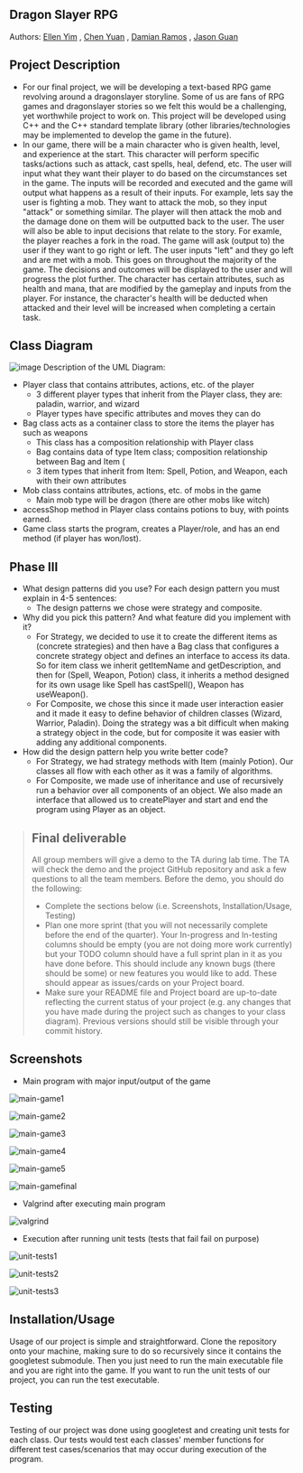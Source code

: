 ## Dragon Slayer RPG
 
 Authors: [Ellen Yim](https://github.com/ellenyim8) , [Chen Yuan](https://github.com/chenchen6394) , [Damian Ramos](https://github.com/dramos2001) , [Jason Guan](https://github.com/jasonguan067) 

## Project Description
 * For our final project, we will be developing a text-based RPG game revolving around a dragonslayer storyline. Some of us are fans of RPG games and dragonslayer stories so we felt this would be a challenging, yet worthwhile project to work on. This project will be developed using C++ and the C++ standard template library (other libraries/technologies may be implemented to develop the game in the future).
 * In our game, there will be a main character who is given health, level, and experience at the start. This character will perform specific tasks/actions such as attack, cast spells, heal, defend, etc. The user will input what they want their player to do based on the circumstances set in the game. The inputs will be recorded and executed and the game will output what happens as a result of their inputs. For example, lets say the user is fighting a mob. They want to attack the mob, so they input "attack" or something similar. The player will then attack the mob and the damage done on them will be outputted back to the user. The user will also be able to input decisions that relate to the story. For examle, the player reaches a fork in the road. The game will ask (output to) the user if they want to go right or left. The user inputs "left" and they go left and are met with a mob. This goes on throughout the majority of the game. The decisions and outcomes will be displayed to the user and will progress the plot further. The character has certain attributes, such as health and mana, that are modified by the gameplay and inputs from the player. For instance, the character's health will be deducted when attacked and their level will be increased when completing a certain task.
 
## Class Diagram
![image](https://user-images.githubusercontent.com/56313109/144044210-98c122b3-46b7-42b9-8392-f9bebf827e30.png)
 Description of the UML Diagram:
 * Player class that contains attributes, actions, etc. of the player
   * 3 different player types that inherit from the Player class, they are: paladin, warrior, and wizard
   * Player types have specific attributes and moves they can do
 * Bag class acts as a container class to store the items the player has such as weapons
   * This class has a composition relationship with Player class
   * Bag contains data of type Item class; composition relationship between Bag and Item (
   * 3 item types that inherit from Item: Spell, Potion, and Weapon, each with their own attributes
 * Mob class contains attributes, actions, etc. of mobs in the game
   * Main mob type will be dragon (there are other mobs like witch) 
 * accessShop method in Player class contains potions to buy, with points earned. 
 * Game class starts the program, creates a Player/role, and has an end method (if player has won/lost). 

 ## Phase III
 * What design patterns did you use? For each design pattern you must explain in 4-5 sentences: 
    * The design patterns we chose were strategy and composite. 
 * Why did you pick this pattern? And what feature did you implement with it? 
    * For Strategy, we decided to use it to create the different items as (concrete strategies) and then have a Bag class that configures a concrete strategy object and defines an interface to access its data. So for item class we inherit getItemName and getDescription, and then for (Spell, Weapon, Potion) class, it inherits a method designed for its own usage like Spell has castSpell(), Weapon has useWeapon(). 
    * For Composite, we chose this since it made user interaction easier and it made it easy to define behavior of children classes (Wizard, Warrior, Paladin). Doing the strategy was a bit difficult when making a strategy object in the code, but for composite it was easier with adding any additional components. 
 * How did the design pattern help you write better code?
    * For Strategy, we had strategy methods with Item (mainly Potion). Our classes all flow with each other as it was a family of algorithms. 
    * For Composite, we made use of inheritance and use of recursively run a behavior over all components of an object. We also made an interface that allowed us to createPlayer and start and end the program using Player as an object. 
 
 > ## Final deliverable
 > All group members will give a demo to the TA during lab time. The TA will check the demo and the project GitHub repository and ask a few questions to all the team members. 
 > Before the demo, you should do the following:
 > * Complete the sections below (i.e. Screenshots, Installation/Usage, Testing)
 > * Plan one more sprint (that you will not necessarily complete before the end of the quarter). Your In-progress and In-testing columns should be empty (you are not doing more work currently) but your TODO column should have a full sprint plan in it as you have done before. This should include any known bugs (there should be some) or new features you would like to add. These should appear as issues/cards on your Project board.
 > * Make sure your README file and Project board are up-to-date reflecting the current status of your project (e.g. any changes that you have made during the project such as changes to your class diagram). Previous versions should still be visible through your commit history. 
 
 ## Screenshots
 
 * Main program with major input/output of the game
 
 ![main-game1](https://user-images.githubusercontent.com/56313109/144098065-15d18ebf-21fa-4bad-9727-75805e3898b9.png)
 
 ![main-game2](https://user-images.githubusercontent.com/56313109/144098118-6317edff-66a5-4f7d-b62d-9a0c9fe93f09.png)
 
 ![main-game3](https://user-images.githubusercontent.com/56313109/144098171-ec4cd86e-6a71-40b1-961d-f7385839d36e.png)
 
 ![main-game4](https://user-images.githubusercontent.com/56313109/144098211-e0dcb363-d51c-4e24-9391-14cc2a99993e.png)
 
 ![main-game5](https://user-images.githubusercontent.com/56313109/144098226-95e71f02-1aed-4f76-ab1c-be708e5e11c6.png)
 
 ![main-gamefinal](https://user-images.githubusercontent.com/56313109/144098255-15061c40-d38e-4b84-8165-48050ad13cf7.png)


 * Valgrind after executing main program
 
 ![valgrind](https://user-images.githubusercontent.com/56313109/144098501-b277ba54-81de-4404-bb6a-22340b4ccc2b.png)


 * Execution after running unit tests (tests that fail fail on purpose)
 
 ![unit-tests1](https://user-images.githubusercontent.com/56313109/144098582-c2569c82-cb90-4a16-9934-1b5b75e7a466.png)
 
 ![unit-tests2](https://user-images.githubusercontent.com/56313109/144098612-5df4a9d0-7f30-42bb-a91d-7cf35911c500.png)
 
 ![unit-tests3](https://user-images.githubusercontent.com/56313109/144098641-08a4eeb6-70bd-4b18-80df-b73f880cf6c9.png)
 

 ## Installation/Usage
  Usage of our project is simple and straightforward. Clone the repository onto your machine, making sure to do so recursively since it contains the googletest submodule. Then     you just need to run the main executable file and you are right into the game. If you want to run the unit tests of our project, you can run the test executable.
 ## Testing
  Testing of our project was done using googletest and creating unit tests for each class. Our tests would test each classes' member functions for different test cases/scenarios   that may occur during execution of the program. 
 
